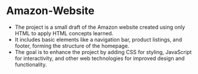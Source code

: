 # Amazon-Website
- The project is a small draft of the Amazon website created using only HTML to apply HTML concepts learned.  
- It includes basic elements like a navigation bar, product listings, and footer, forming the structure of the homepage.  
- The goal is to enhance the project by adding CSS for styling, JavaScript for interactivity, and other web technologies for improved design and functionality.
